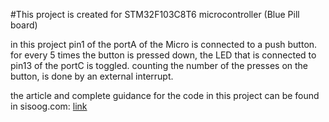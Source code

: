 #This project is created for STM32F103C8T6 microcontroller (Blue Pill board)

in this project pin1 of the portA of the Micro is connected to a push button. for every 5 times the button is pressed down, the LED that is connected to pin13 of the portC is toggled.
counting the number of the presses on the button, is done by an external interrupt.

the article and complete guidance for the code in this project can be found in sisoog.com: [link](https://sisoog.com/2020/11/%d8%a2%d9%85%d9%88%d8%b2%d8%b4-stm32-%d8%a8%d8%a7-%d8%aa%d9%88%d8%a7%d8%a8%d8%b9-ll-%d9%82%d8%b3%d9%85%d8%aa-%d9%87%d9%81%d8%aa%d9%85-interrupt/) 

